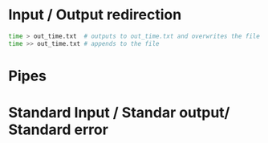 # Input / Output redirection
```bash
time > out_time.txt  # outputs to out_time.txt and overwrites the file if exists
time >> out_time.txt # appends to the file
```


# Pipes


# Standard Input / Standar output/ Standard error
